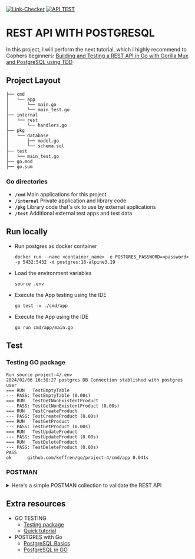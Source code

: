[![Link-Checker](https://github.com/keffren/go/actions/workflows/link_checker.yml/badge.svg)](https://github.com/keffren/go/actions/workflows/link_checker.yml)
[![API TEST](https://github.com/keffren/go/actions/workflows/project4_test.yml/badge.svg)](https://github.com/keffren/go/actions/workflows/project4_test.yml)

# REST API WITH POSTGRESQL

In this project, I will perform the next tutorial, which I highly recommend to Gophers beginners: [Building and Testing a REST API in Go with Gorilla Mux and PostgreSQL using TDD](https://semaphoreci.com/community/tutorials/building-and-testing-a-rest-api-in-go-with-gorilla-mux-and-postgresql)

## Project Layout

```
├── cmd
│   └── app
│       └── main.go
│       └── main_test.go
├── internal
│   └── rest
│       └── handlers.go
├── pkg
│   └── database
│       ├── model.go
│       └── schema.sql
├── test
│   └── main_test.go
├── go.mod
├── go.sum
```

### Go directories

- **`/cmd`**
Main applications for this project
- **`/internal`**
Private application and library code
- **`/pkg`**
Library code that's ok to use by external applications
- **`/test`**
Additional external test apps and test data

## Run locally

- Run postgres as docker container
    ```
    docker run --name <container_name> -e POSTGRES_PASSWORD=<password> -p 5432:5432 -d postgres:16-alpine3.19
    ```
- Load the environment variables
    ```
    source .env
    ```
- Execute the App testing using the IDE
    ```
    go test -v ./cmd/app 
    ```
- Execute the App  using the IDE
    ```
    go run cmd/app/main.go  
    ```

## Test

### Testing GO package

```
Run source project-4/.env
2024/02/06 16:38:27 postgres DB Connection stablished with postgres user
=== RUN   TestEmptyTable
--- PASS: TestEmptyTable (0.00s)
=== RUN   TestGetNonExistentProduct
--- PASS: TestGetNonExistentProduct (0.00s)
=== RUN   TestCreateProduct
--- PASS: TestCreateProduct (0.00s)
=== RUN   TestGetProduct
--- PASS: TestGetProduct (0.00s)
=== RUN   TestUpdateProduct
--- PASS: TestUpdateProduct (0.00s)
=== RUN   TestDeleteProduct
--- PASS: TestDeleteProduct (0.00s)
PASS
ok  	github.com/keffren/go/project-4/cmd/app	0.041s
```

### POSTMAN

<details>
<summary>
Here's a simple POSTMAN collection to validate the REST API
</summary>

```
{
	"info": {
		"_postman_id": "0d48581d-6386-498d-a0d9-8d29988ecac0",
		"name": "Go project n4",
		"schema": "https://schema.getpostman.com/json/collection/v2.1.0/collection.json",
		"_exporter_id": "31285487"
	},
	"item": [
		{
			"name": "127.0.0.1:3001/products",
			"request": {
				"method": "POST",
				"header": [],
				"body": {
					"mode": "raw",
					"raw": "{\n    \"name\": \"cup\",\n    \"price\":  34.12\n}",
					"options": {
						"raw": {
							"language": "json"
						}
					}
				},
				"url": {
					"raw": "127.0.0.1:3001/products",
					"host": [
						"127",
						"0",
						"0",
						"1"
					],
					"port": "3001",
					"path": [
						"products"
					]
				}
			},
			"response": []
		},
		{
			"name": "127.0.0.1:3001/products/1",
			"request": {
				"method": "GET",
				"header": [],
				"url": {
					"raw": "127.0.0.1:3001/products/1",
					"host": [
						"127",
						"0",
						"0",
						"1"
					],
					"port": "3001",
					"path": [
						"products",
						"1"
					]
				}
			},
			"response": []
		},
		{
			"name": "127.0.0.1:3001/products",
			"request": {
				"method": "GET",
				"header": [],
				"url": {
					"raw": "127.0.0.1:3001/products",
					"host": [
						"127",
						"0",
						"0",
						"1"
					],
					"port": "3001",
					"path": [
						"products"
					]
				}
			},
			"response": []
		},
		{
			"name": "127.0.0.1:3001/products/1",
			"request": {
				"method": "PUT",
				"header": [],
				"body": {
					"mode": "raw",
					"raw": "{\n    \"name\": \"bottle\",\n    \"price\": 1.51\n}",
					"options": {
						"raw": {
							"language": "json"
						}
					}
				},
				"url": {
					"raw": "127.0.0.1:3001/products/1",
					"host": [
						"127",
						"0",
						"0",
						"1"
					],
					"port": "3001",
					"path": [
						"products",
						"1"
					]
				}
			},
			"response": []
		},
		{
			"name": "127.0.0.1:3001/products/1",
			"request": {
				"method": "DELETE",
				"header": [],
				"url": {
					"raw": "127.0.0.1:3001/products/4",
					"host": [
						"127",
						"0",
						"0",
						"1"
					],
					"port": "3001",
					"path": [
						"products",
						"4"
					]
				}
			},
			"response": []
		}
	]
}
```

</details>

## Extra resources

- GO TESTING
    - [Testing package](https://pkg.go.dev/testing)
    - [Quick tutorial](https://github.com/golang-standards/project-layout)
- POSTGRES with Go
    - [PostgreSQL Basics](https://www.w3schools.com/postgresql/index.php)
    - [PostgreSQL in GO](https://hevodata.com/learn/golang-postgres/)
